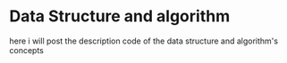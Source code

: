 # Data Structure and algorithm
 here i will post the description code of the data structure and algorithm's concepts 
